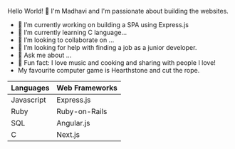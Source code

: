 Hello World! 👋 I'm Madhavi and I'm passionate about building the websites. 


- 🔭 I’m currently working on building a SPA using Express.js
- 🌱 I’m currently learning C language...
- 👯 I’m looking to collaborate on ...
- 🤔 I’m looking for help with finding a job as a junior developer.
- 💬 Ask me about ...
- 🤔 Fun fact: I love music and cooking and sharing with people I love! 
- My favourite computer game is Hearthstone and cut the rope. 


| Languages     | Web Frameworks |
| ------------- | -------------  |
| Javascript    | Express.js     |
| Ruby          | Ruby-on-Rails  |
| SQL           | Angular.js     |
| C             | Next.js        |
